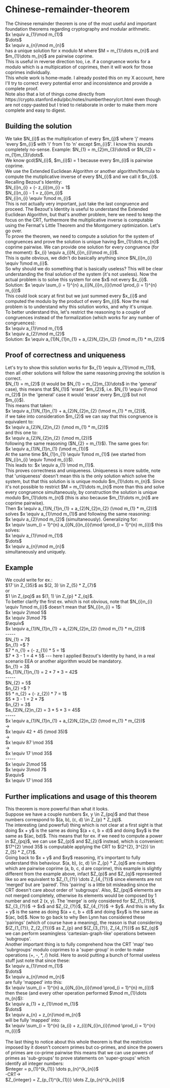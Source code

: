 # Chinese-remainder-theorem
<p>The Chinese remainder theorem is one of the most useful and important foundation theorems regarding cryptography and modular arithmetic.<br>
$x \equiv a_{1}\mod m_{1}$ <br>
$\dots$ <br>
$x \equiv a_{n}\mod m_{n}$ <br>
has a unique solution for x modulo M where $M = m_{1}\dots m_{n}$ and $m_{1}\dots m_{n}$ are pairwise coprime. <br>
This is useful in reverse direction too, i.e. if a congruence works for a modulo which is a multipication of coprimes, then it will work for those coprimes individually. <br>
This whole work is home-made. I already posted this on my X account, here I'll try to correct every potential error and inconsistence and provide a complete proof.<br>
Note also that a lot of things come directly from https://crypto.stanford.edu/pbc/notes/numbertheory/crt.html even though are not copy-pasted but I tried to rielaborate in order to make them more complete and easy to digest.
</p>

## Building the solution
<p>We take $N_{i}$ as the multiplication of every $m_{j}$ where 'j' means 'every $m_{i}$ with 'i' from 1 to 'n' except $m_{i}$'. I know this sounds completely no-sense. Example: $N_{1} = m_{2}m_{3}\dots$ or $N_{2} = m_{1}m_{3}\dots$. <br>
We know gcd($N_{i}$, $m_{i}$) = 1 because every $m_{i}$ is pairwise coprime. <br>
We use the Extended Euclidean Algorithm or another algorithm/formula to compute the mutiplicative inverse of every $N_{i}$ and we call it $n_{i}$. Recalling Bezout's Identity: <br>
$N_{i}n_{i} + (- z_{i})m_{i} = 1$ <br>
$N_{i}n_{i} - 1 = z_{i}m_{i}$ <br>
$N_{i}n_{i} \equiv 1\mod m_{i}$ <br>
This is not actually very important, just take the last congruence and proceed. The Bezout's Identity is useful to understand the Extended Euclidean Algorithm, but that's another problem, here we need to keep the focus on the CRT, furthermore the multiplicative inverse is computable using the Fermat's Little Theorem and the Montgomery optimization. Let's go over.<br>
To prove the theorem, we need to compute a solution for the system of congruences and prove the solution is unique having $m_{1}\dots m_{n}$ coprime pairwise.
We can provide one solution for every congruence (for the moment):
$x_{i} \equiv a_{i}N_{i}n_{i}\mod m_{i}$. <br>
This is quite obvious, we didn't do basically anything since $N_{i}n_{i} \equiv 1\mod m_{i}$. <br>
So why should we do something that is basically useless? This will be clear understanding the final solution of the system (it's not useless).
Now the actual problem is to solve this system for one $x$ not every $x_{i}$. <br>
Solution: $x \equiv \sum_{i = 1}^{n} a_{i}N_{i}n_{i}(\mod \prod_{i = 1}^{n} m_{i})$ <br>
This could look scary at first but we just summed every $x_{i}$ and computed the modulo by the product of every $m_{i}$. Now the real problem is to understand why this solution works, and why it's unique. <br>
To better understand this, let's restrict the reasoning to a couple of congruences instead of the formalization (which works for any number of congruences): <br>
$x \equiv a_{1}\mod m_{1}$ <br>
$x \equiv a_{2}\mod m_{2}$ <br>
Solution: $x \equiv a_{1}N_{1}n_{1} + a_{2}N_{2}n_{2} (\mod m_{1} * m_{2})$ <br>

## Proof of correctness and uniqueness

<p>Let's try to show this solution works for $x_{1} \equiv a_{1}\mod m_{1}$, then all other solutions will follow the same reasoning proving the solution is correct.<br>
$N_{1} = m_{2}$ (it would be $N_{1} = m_{2}m_{3}\dots$ in the 'general' case), this means that $N_{1}$ 'erase' $m_{2}$, i.e. $N_{1} \equiv 0\mod m_{2}$ (in the 'general' case it would 'erase' every $m_{j}$ but not $m_{i}$). <br>
This means that taken: <br>
$x \equiv a_{1}N_{1}n_{1} + a_{2}N_{2}n_{2} (\mod m_{1} * m_{2})$, <br>
if we take into consideration $m_{2}$ we can say that this congruence is equivalent to: <br>
$x \equiv a_{2}N_{2}n_{2} (\mod m_{1} * m_{2})$ <br>
and this one to: <br>
$x \equiv a_{2}N_{2}n_{2} (\mod m_{2})$ <br> following the same reasoning ($N_{2} = m_{1}$). The same goes for: <br>
$x \equiv a_{1}N_{1}n_{1} (\mod m_{1})$ <br>
At the same time $N_{1}n_{1} \equiv 1\mod m_{1}$ (we started from $N_{i}n_{i} \equiv 1\mod m_{i}$). <br> This leads to: $x \equiv a_{1} \mod m_{1}$. <br>
This proves correctness and uniqueness. Uniqueness is more subtle, note that 'uniqueness' doesn't mean this is the only solution which solve the system, but that this solution is is unique modulo $m_{1}\dots m_{n}$. Since it's not possible to restrict $M = m_{1}\dots m_{n}$ more than this and solve every congruence simultaneously, by construction the solution is unique modulo $m_{1}\dots m_{n}$ (this is also because $m_{1}\dots m_{n}$ are coprime pairwise). <br>
Then $x \equiv a_{1}N_{1}n_{1} + a_{2}N_{2}n_{2} (\mod m_{1} * m_{2})$ solves $x \equiv a_{1}\mod m_{1}$ and following the same reasoning: <br>
$x \equiv a_{2}\mod m_{2}$ (simultaneously). Generalizing for: <br>
$x \equiv \sum_{i = 1}^{n} a_{i}N_{i}n_{i}(\mod \prod_{i = 1}^{n} m_{i})$ this solves: <br>
$x \equiv a_{1}\mod m_{1}$ <br>
$\dots$ <br>
$x \equiv a_{n}\mod m_{n}$ <br>
simultaneously and uniquely.
</p>

## Example

<p>We could write for ex.: <br>
$17 \in Z_{35}$ as $(2, 3) \in Z_{5} * Z_{7}$<br>
or <br>
$1 \in Z_{pq}$ as $(1, 1) \in Z_{p} * Z_{q}$. <br>
To better clarify the first ex. which is not obvious, note that $N_{i}n_{i} \equiv 1\mod m_{i}$ doesn't mean that $N_{i}n_{i} = 1$: <br>
$x \equiv 2\mod 5$ <br>
$x \equiv 3\mod 7$ <br>
$\equiv$<br>
$x \equiv a_{1}N_{1}n_{1} + a_{2}N_{2}n_{2} (\mod m_{1} * m_{2})$ <br>
-----<br>
$N_{1} = 7$<br>
$n_{1} =$ ? <br>
$7 * n_{1} + (- z_{1}) * 5 = 1$ <br>
$7 * 3 - 1 = 4 * 5$ --- here I applied Bezout's Identity by hand, in a real scenario EEA or another algorithm would be mandatory.<br>
$n_{1} = 3$<br>
$a_{1}N_{1}n_{1} = 2 * 7 * 3 = 42$<br>
-----<br>
$N_{2} = 5$ <br>
$n_{2} =$ ? <br>
$5 * n_{2} + (- z_{2}) * 7 = 1$ <br>
$5 * 3 - 1 = 2 * 7$ <br>
$n_{2} = 3$<br>
$a_{2}N_{2}n_{2} = 3 * 5 * 3 = 45$<br>
-----<br>
$x \equiv a_{1}N_{1}n_{1} + a_{2}N_{2}n_{2} (\mod m_{1} * m_{2})$ <br>
-><br>
$x \equiv 42 + 45 (\mod 35)$ <br>
-><br>
$x \equiv 87 \mod 35$ <br>
-><br>
$x \equiv 17 \mod 35$ <br>
-----<br>
$x \equiv 2\mod 5$ <br>
$x \equiv 3\mod 7$ <br>
$\equiv$<br>
$x \equiv 17 \mod 35$ <br>
</p>

## Further implications and usage of this theorem
<p>This theorem is more powerful than what it looks.<br>
Suppose we have a couple numbers $x, y \in Z_{pq}$ and that these numbers correspond to $(a, b), (c, d) \in Z_{p} * Z_{q}$. <br>
The interesting (and powerful) thing which is not clear at a first sight is that doing $x + y$ is the same as doing $(a + c, b + d)$ and doing $xy$ is the same as $(ac, bd)$. This means that for ex. if we need to compute a power in $Z_{pq}$, we can use $Z_{p}$ and $Z_{q}$ instead, which is convenient: $17^{2} \mod 35$ is computable applying the CRT to $(2^{2}, 3^{2}) \in Z_{5} * Z_{7}$.<br>
Going back to $x + y$ and $xy$ reasoning, it's important to fully understand this behaviour. $(a, b), (c, d) \in Z_{p} * Z_{q}$ are numbers which are pairwise coprime (a, b, c, d are coprime), this example is slightly different from the example above, infact $Z_{p}$ and $Z_{q}$ represented like so are equivalent to $Z_{1_{?}} \dots Z_{4_{?}}$ since elements are not 'merged' but are 'paired'. This 'pairing' is a little bit misleading since the CRT doesn't care about order of 'subgroups'. Also, $Z_{pq}$ elements are not merged completely, otherwise its elements would be composed by 1 number and not 2 (x, y). The 'merge' is only considered for $Z_{1_{?}}$, $Z_{3_{?}}$ -> $x$ and $Z_{2_{?}}$, $Z_{4_{?}}$ -> $y$. And this is why $x + y$ is the same as doing $(a + c, b + d)$ and doing $xy$ is the same as $(ac, bd)$. Now to go back to why Ben Lynn has considered these 'pairings' (which of course have a meaning), the reason is that considering $(Z_{1_{?}}, Z_{2_{?}})$ as Z_{p} and $(Z_{3_{?}}, Z_{4_{?}})$ as $Z_{q}$ we can perform seamingless 'cartesian-graph-like' operations between 'subgroups'. <br>
Another important thing is to fully comprehend how the CRT 'map' two 'subrgroups' modulo coprimes to a 'super-group' in order to make operations (+, -, *, /) hold. Here to avoid putting a bunch of formal useless stuff just note that since these: <br>
$x \equiv a_{1}\mod m_{1}$ <br>
$\dots$ <br>
$x \equiv a_{n}\mod m_{n}$ <br>
are fully 'mapped' into this: <br>
$x \equiv \sum_{i = 1}^{n} a_{i}N_{i}n_{i}(\mod \prod_{i = 1}^{n} m_{i})$ <br>
then these (and every other operation performed $\mod m_{1}\dots m_{n}$): <br>
$x \equiv a_{1} + z_{1}\mod m_{1}$ <br>
$\dots$ <br>
$x \equiv a_{n} + z_{n}\mod m_{n}$ <br>
will be fully 'mapped' into: <br>
$x \equiv \sum_{i = 1}^{n} (a_{i} + z_{i})N_{i}n_{i}(\mod \prod_{i = 1}^{n} m_{i})$ <br>
<br>
The last thing to notice about this whole theorem is that the restriction imposed by it doesn't concern primes but co-primes, and since the powers of primes are co-prime pairwise this means that we can use powers of primes as 'sub-groups' to prove statements on 'super-groups' which identify all integer numbers: <br>
$integer = p_{1}^{k_{1}} \dots p_{n}^{k_{n}}$ <br>
-CRT-> <br>
$Z_{integer} = Z_{p_{1}^{k_{1}}} \dots Z_{p_{n}^{k_{n}}}$
</p>
